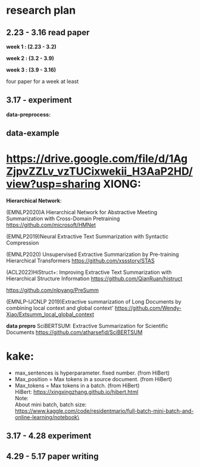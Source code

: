 research plan
=======
2.23 - 3.16 read paper
------
**week 1 : (2.23 - 3.2)**

**week 2 : (3.2 - 3.9)**

**week 3 : (3.9 - 3.16)**

four paper for a week at least

3.17 -    experiment
------
**data-preprocess:**

data-example
--------
https://drive.google.com/file/d/1AgZjpvZZLv_vzTUCixwekii_H3AaP2HD/view?usp=sharing
XIONG: 
=====
**Hierarchical Network**:

(EMNLP2020)A Hierarchical Network for Abstractive Meeting Summarization with Cross-Domain Pretraining
https://github.com/microsoft/HMNet

(EMNLP2019)Neural Extractive Text Summarization with Syntactic Compression 

(EMNLP2020) Unsupervised Extractive Summarization by Pre-training Hierarchical Transformers
https://github.com/xssstory/STAS
 
(ACL2022)HiStruct+: Improving Extractive Text Summarization with Hierarchical Structure Information
https://github.com/QianRuan/histruct

https://github.com/nlpyang/PreSumm

(EMNLP-IJCNLP 2019)Extractive summarization of Long Documents by combining local context and global context'
https://github.com/Wendy-Xiao/Extsumm_local_global_context

**data prepro**
SciBERTSUM: Extractive Summarization for Scientific Documents
https://github.com/atharsefid/SciBERTSUM

kake:
====
- max_sentences is hyperparameter. fixed number. (from HiBert)
- Max_position = Max tokens in a source document. (from HiBert)
- Max_tokens = Max tokens in a batch. (from HiBert)\
HiBert: https://xingxingzhang.github.io/hibert.html \
Note:\
About mini batch, batch size: https://www.kaggle.com/code/residentmario/full-batch-mini-batch-and-online-learning/notebook\

3.17 - 4.28 experiment
------------------

4.29 - 5.17 paper writing
-------------------------

